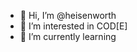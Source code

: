 - 👋 Hi, I’m @heisenworth
- 👀 I’m interested in COD[E]
- 🌱 I’m currently learning
<!--
- 💞️ I’m looking to collaborate on ...
- 📫 How to reach me ...
-->

<!---
heisenworth/heisenworth is a ✨ special ✨ repository because its `README.md` (this file) appears on your GitHub profile.
You can click the Preview link to take a look at your changes.
--->
